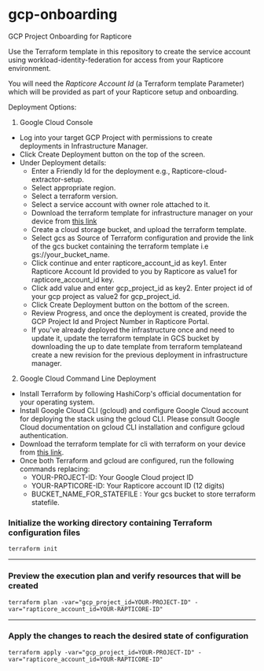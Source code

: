 # gcp-onboarding
GCP Project Onboarding for Rapticore


Use the Terraform template in this repository to create the service account using workload-identity-federation for access from your Rapticore environment.

You will need the _Rapticore Account Id_ (a Terraform template Parameter) which will be provided as part of your Rapticore setup and onboarding.

Deployment Options:

1. Google Cloud Console
- Log into your target GCP Project with permissions to create deployments in Infrastructure Manager.
- Click Create Deployment button on the top of the screen.
- Under Deployment details:
    - Enter a Friendly Id for the deployment e.g., Rapticore-cloud-extractor-setup.
    - Select appropriate region.
    - Select a terraform version.
    - Select a service account with owner role attached to it.
    - Download the terraform template for infrastructure manager on your device from [this link](https://raw.githubusercontent.com/rapticore/gcp-onboarding/refs/heads/main/infra-manager-template/main.tf)
    - Create a cloud storage bucket, and upload the terraform template.
    - Select gcs as Source of Terraform configuration and provide the link of the gcs bucket containing the terraform template i.e gs://your_bucket_name.
    - Click continue and enter rapticore_account_id as key1. Enter Rapticore Account Id provided to you by Rapticore as value1 for rapticore_account_id key.
    - Click add value and enter gcp_project_id as key2. Enter project id of your gcp project as value2 for gcp_project_id.
    - Click Create Deployment button on the bottom of the screen.
    - Review Progress, and once the deployment is created, provide the GCP Project Id and Project Number in Rapticore Portal.
    - If you've already deployed the infrastructure once and need to update it, update the terraform template in GCS bucket by downloading the up to date template from terraform templateand create a new revision for the previous deployment in infrastructure manager.


2. Google Cloud Command Line Deployment
- Install Terraform by following HashiCorp's official documentation for your operating system.
- Install Google Cloud CLI (gcloud) and configure Google Cloud account for deploying the stack using the gcloud CLI. Please consult Google Cloud documentation on gcloud CLI installation and configure gcloud authentication.
- Download the terraform template for cli with terraform on your device from [this link](https://raw.githubusercontent.com/rapticore/gcp-onboarding/refs/heads/main/terraform-cli/main.tf).
- Once both Terraform and gcloud are configured, run the following commands replacing:
  - YOUR-PROJECT-ID: Your Google Cloud project ID
  - YOUR-RAPTICORE-ID: Your Rapticore account ID (12 digits)
  - BUCKET_NAME_FOR_STATEFILE : Your gcs bucket to store terraform statefile.

### Initialize the working directory containing Terraform configuration files
`terraform init`
***

### Preview the execution plan and verify resources that will be created
`terraform plan -var="gcp_project_id=YOUR-PROJECT-ID" -var="rapticore_account_id=YOUR-RAPTICORE-ID"`
***

### Apply the changes to reach the desired state of configuration
`terraform apply -var="gcp_project_id=YOUR-PROJECT-ID" -var="rapticore_account_id=YOUR-RAPTICORE-ID"`
